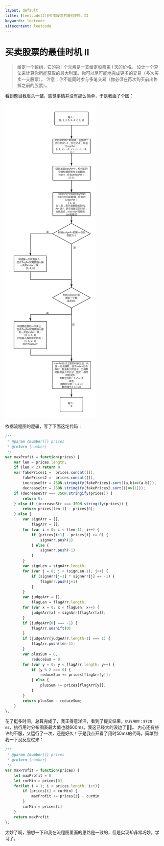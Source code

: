 ```yaml
---
layout: default
title: [leetcode(2)]买卖股票的最佳时机 II
keywords: leetcode
sitecontent: leetcode
---
```



买卖股票的最佳时机 II
===================

> 给定一个数组，它的第 i 个元素是一支给定股票第 i 天的价格。
  设计一个算法来计算你所能获取的最大利润。你可以尽可能地完成更多的交易（多次买卖一支股票）。
  注意：你不能同时参与多笔交易（你必须在再次购买前出售掉之前的股票）。

看到题目我眉头一皱，感觉事情并没有那么简单，于是我画了个图：

   ![流程图](https://raw.githubusercontent.com/wznonstop/wznonstop.github.io/master/images/2018-09-04-1.png)
    
依据流程图的逻辑，写了下面这坨代码：

```javascript
/**
 * @param {number[]} prices
 * @return {number}
 */
var maxProfit = function(prices) {
    var len = prices.length;
    if (len < 2) return 0;
    var fakePrices1 =  prices.concat([]),
        fakePrices2 =  prices.concat([]),
        increaseStr = JSON.stringify(fakePrices1.sort((a,b)=>(a-b))), 
        decreaseStr = JSON.stringify(fakePrices2.sort(()=>(1)));
    if (decreaseStr === JSON.stringify(prices)) {
        return 0;
    } else if (increaseStr === JSON.stringify(prices)) {
        return prices[len-1] - prices[0];
    } else {
        var signArr = [],
            flagArr = [];
        for (var i = 0; i < (len-1); i++) {
            if (prices[i+1] - prices[i] >= 0) {
                signArr.push(1)
            } else {
                signArr.push(-1)
            }
        }
        var signLen = signArr.length;
        for (var j = 0; j < (signLen-1); j++) {
            if (signArr[j+1] * signArr[j] == -1) {
                flagArr.push(j+1)
            }
        }
        var judgeArr = [],
            flagLen = flagArr.length;
        for (var x = 0; x < flagLen; x++) {
            judgeArr[x] = signArr[flagArr[x]];
        }
        if (judgeArr[0] === -1) {
            flagArr.unshift(0)
        }
        if (judgeArr[judgeArr.length-1] === 1) {
            flagArr.push(len-1);
        }
        var plusSum = 0,
            reduceSum = 0;
        for (var y = 0; y < flagArr.length; y++) {
            if (y % 2 === 0) {
                reduceSum += prices[flagArr[y]];
            } else {
                plusSum += prices[flagArr[y]];
            }
        }
        return plusSum - reduceSum;
    }
};
```

花了挺多时间，总算完成了，我正得意洋洋，看到了提交结果，`执行用时：8720 ms`，执行用时分布图表最大值也就600ms，我这已经大的没边了🤦‍♀️。
内心还有些许的不服，又运行了一次，还是好久！于是我点开看了用时50ms的代码，简单到我一下没反应过来：

```javascript
/**
 * @param {number[]} prices
 * @return {number}
 */
var maxProfit = function(prices) {
    let maxProfit = 0
    let curMin = prices[0]
    for(let i = 1; i < prices.length; i++){
        if (prices[i] > curMin) {
            maxProfit += prices[i] - curMin
        }
        curMin = prices[i]
    }
    return maxProfit
};
```
太妙了啊，细想一下和我在流程图里画的思路是一致的，但是实现却非常巧妙，学习了。
















